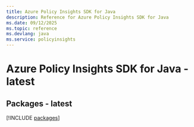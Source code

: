 ```yaml
---
title: Azure Policy Insights SDK for Java
description: Reference for Azure Policy Insights SDK for Java
ms.date: 09/12/2025
ms.topic: reference
ms.devlang: java
ms.service: policyinsights
---
```

# Azure Policy Insights SDK for Java - latest
## Packages - latest
[!INCLUDE [packages](policy-insights-index.md)]